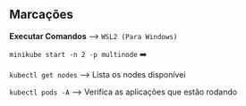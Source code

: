 ## Marcações

**Executar Comandos** --> `WSL2 (Para Windows)`

`minikube start -n 2 -p multinode` :arrow_right: 

`kubectl get nodes` --> Lista os nodes disponívei

`kubectl pods -A` --> Verifica as aplicações que estão rodando
 
